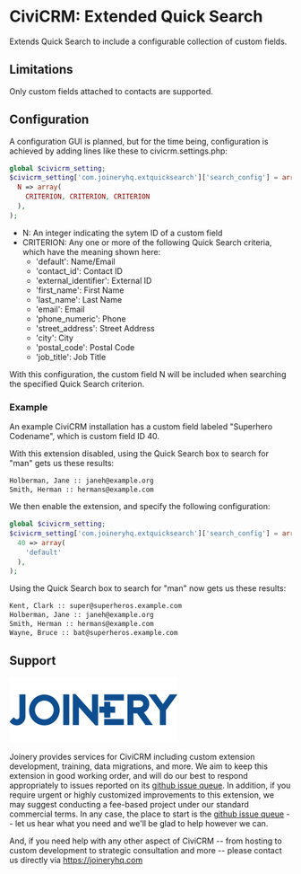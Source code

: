 # CiviCRM: Extended Quick Search

Extends Quick Search to include a configurable collection of custom fields.

## Limitations
Only custom fields attached to contacts are supported.

## Configuration
A configuration GUI is planned, but for the time being, configuration is achieved
by adding lines like these to civicrm.settings.php:

```php
global $civicrm_setting;
$civicrm_setting['com.joineryhq.extquicksearch']['search_config'] = array(
  N => array(
    CRITERION, CRITERION, CRITERION
  ),
);
```

* N: An integer indicating the sytem ID of a custom field
* CRITERION: Any one or more of the following Quick Search criteria, which have
the meaning shown here:
  * 'default': Name/Email
  * 'contact_id': Contact ID
  * 'external_identifier': External ID
  * 'first_name': First Name
  * 'last_name': Last Name
  * 'email': Email
  * 'phone_numeric': Phone
  * 'street_address': Street Address
  * 'city': City
  * 'postal_code': Postal Code
  * 'job_title': Job Title

With this configuration, the custom field N will be included when searching the
specified Quick Search criterion.

### Example
An example CiviCRM installation has a custom field labeled "Superhero Codename",
which is custom field ID 40.

With this extension disabled, using the Quick Search box to search for "man" gets
us these results:
```
Holberman, Jane :: janeh@example.org
Smith, Herman :: hermans@example.com
```

We then enable the extension, and specify the following configuration:
```php
global $civicrm_setting;
$civicrm_setting['com.joineryhq.extquicksearch']['search_config'] = array(
  40 => array(
    'default'
  ),
);
```

Using the Quick Search box to search for "man" now gets us these results:
```
Kent, Clark :: super@superheros.example.com
Holberman, Jane :: janeh@example.org
Smith, Herman :: hermans@example.com
Wayne, Bruce :: bat@superheros.example.com
```

## Support
![screenshot](/images/joinery-logo.png)

Joinery provides services for CiviCRM including custom extension development, training, data migrations, and more. We aim to keep this extension in good working order, and will do our best to respond appropriately to issues reported on its [github issue queue](https://github.com/twomice/com.joineryhq.extquicksearch/issues). In addition, if you require urgent or highly customized improvements to this extension, we may suggest conducting a fee-based project under our standard commercial terms.  In any case, the place to start is the [github issue queue](https://github.com/twomice/com.joineryhq.extquicksearch/issues) -- let us hear what you need and we'll be glad to help however we can.

And, if you need help with any other aspect of CiviCRM -- from hosting to custom development to strategic consultation and more -- please contact us directly via https://joineryhq.com